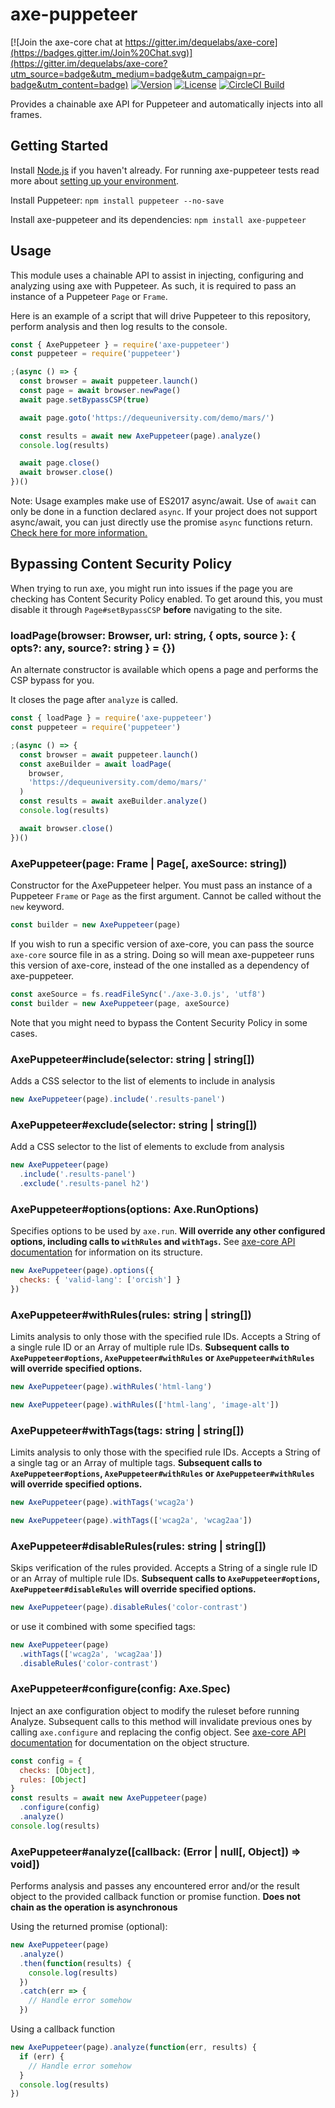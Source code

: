 # axe-puppeteer

[![Join the axe-core chat at https://gitter.im/dequelabs/axe-core](https://badges.gitter.im/Join%20Chat.svg)](https://gitter.im/dequelabs/axe-core?utm_source=badge&utm_medium=badge&utm_campaign=pr-badge&utm_content=badge)
[![Version](https://img.shields.io/npm/v/axe-puppeteer.svg)](https://www.npmjs.com/package/axe-puppeteer)
[![License](https://img.shields.io/npm/l/axe-puppeteer.svg)](LICENSE)
[![CircleCI Build](https://circleci.com/gh/dequelabs/axe-puppeteer.svg?style=svg)](https://circleci.com/gh/dequelabs/axe-puppeteer)

Provides a chainable axe API for Puppeteer and automatically injects into all frames.

## Getting Started

Install [Node.js](https://docs.npmjs.com/getting-started/installing-node) if you haven't already. For running axe-puppeteer tests read more about [setting up your environment](CONTRIBUTING.md).

Install Puppeteer: `npm install puppeteer --no-save`

Install axe-puppeteer and its dependencies: `npm install axe-puppeteer`

## Usage

This module uses a chainable API to assist in injecting, configuring and analyzing using axe with Puppeteer. As such, it is required to pass an instance of a Puppeteer `Page` or `Frame`.

Here is an example of a script that will drive Puppeteer to this repository, perform analysis and then log results to the console.

```js
const { AxePuppeteer } = require('axe-puppeteer')
const puppeteer = require('puppeteer')

;(async () => {
  const browser = await puppeteer.launch()
  const page = await browser.newPage()
  await page.setBypassCSP(true)

  await page.goto('https://dequeuniversity.com/demo/mars/')

  const results = await new AxePuppeteer(page).analyze()
  console.log(results)

  await page.close()
  await browser.close()
})()
```

Note: Usage examples make use of ES2017 async/await. Use of `await` can only be done in a function
declared `async`. If your project does not support async/await, you can just directly use the promise
`async` functions return. [Check here for more
information.](https://developer.mozilla.org/en-US/docs/Web/JavaScript/Reference/Statements/async_function)

## Bypassing Content Security Policy

When trying to run axe, you might run into issues if the page you are checking has Content Security Policy enabled. To get around this, you must disable it through `Page#setBypassCSP` **before** navigating to the site.

### loadPage(browser: Browser, url: string, { opts, source }: { opts?: any, source?: string } = {})

An alternate constructor is available which opens a page and performs the CSP bypass for you.

It closes the page after `analyze` is called.

```js
const { loadPage } = require('axe-puppeteer')
const puppeteer = require('puppeteer')

;(async () => {
  const browser = await puppeteer.launch()
  const axeBuilder = await loadPage(
    browser,
    'https://dequeuniversity.com/demo/mars/'
  )
  const results = await axeBuilder.analyze()
  console.log(results)

  await browser.close()
})()
```

### AxePuppeteer(page: Frame | Page[, axeSource: string])

Constructor for the AxePuppeteer helper.
You must pass an instance of a Puppeteer `Frame` or `Page` as the first argument. Cannot be called without the `new` keyword.

```js
const builder = new AxePuppeteer(page)
```

If you wish to run a specific version of axe-core, you can pass the source `axe-core` source file in as a string. Doing so will mean axe-puppeteer runs this version of axe-core, instead of the one installed as a dependency of axe-puppeteer.

```js
const axeSource = fs.readFileSync('./axe-3.0.js', 'utf8')
const builder = new AxePuppeteer(page, axeSource)
```

Note that you might need to bypass the Content Security Policy in some cases.

### AxePuppeteer#include(selector: string | string[])

Adds a CSS selector to the list of elements to include in analysis

```js
new AxePuppeteer(page).include('.results-panel')
```

### AxePuppeteer#exclude(selector: string | string[])

Add a CSS selector to the list of elements to exclude from analysis

```js
new AxePuppeteer(page)
  .include('.results-panel')
  .exclude('.results-panel h2')
```

### AxePuppeteer#options(options: Axe.RunOptions)

Specifies options to be used by `axe.run`. **Will override any other configured options, including calls to `withRules` and `withTags`.**
See [axe-core API documentation](https://github.com/dequelabs/axe-core/blob/master/doc/API.md)
for information on its structure.

```js
new AxePuppeteer(page).options({
  checks: { 'valid-lang': ['orcish'] }
})
```

### AxePuppeteer#withRules(rules: string | string[])

Limits analysis to only those with the specified rule IDs. Accepts a String of a single rule ID or an Array of multiple rule IDs. **Subsequent calls to `AxePuppeteer#options`, `AxePuppeteer#withRules` or `AxePuppeteer#withRules` will override specified options.**

```js
new AxePuppeteer(page).withRules('html-lang')
```

```js
new AxePuppeteer(page).withRules(['html-lang', 'image-alt'])
```

### AxePuppeteer#withTags(tags: string | string[])

Limits analysis to only those with the specified rule IDs. Accepts a String of a single tag or an Array of multiple tags. **Subsequent calls to `AxePuppeteer#options`, `AxePuppeteer#withRules` or `AxePuppeteer#withRules` will override specified options.**

```js
new AxePuppeteer(page).withTags('wcag2a')
```

```js
new AxePuppeteer(page).withTags(['wcag2a', 'wcag2aa'])
```

### AxePuppeteer#disableRules(rules: string | string[])

Skips verification of the rules provided. Accepts a String of a single rule ID or an Array of multiple rule IDs. **Subsequent calls to `AxePuppeteer#options`, `AxePuppeteer#disableRules` will override specified options.**

```js
new AxePuppeteer(page).disableRules('color-contrast')
```

or use it combined with some specified tags:

```js
new AxePuppeteer(page)
  .withTags(['wcag2a', 'wcag2aa'])
  .disableRules('color-contrast')
```

### AxePuppeteer#configure(config: Axe.Spec)

Inject an axe configuration object to modify the ruleset before running Analyze. Subsequent calls to this method will invalidate previous ones by calling `axe.configure` and replacing the config object. See [axe-core API documentation](https://github.com/dequelabs/axe-core/blob/master/doc/API.md#api-name-axeconfigure) for documentation on the object structure.

```js
const config = {
  checks: [Object],
  rules: [Object]
}
const results = await new AxePuppeteer(page)
  .configure(config)
  .analyze()
console.log(results)
```

### AxePuppeteer#analyze([callback: (Error | null[, Object]) => void])

Performs analysis and passes any encountered error and/or the result object to the provided callback function or promise function. **Does not chain as the operation is asynchronous**

Using the returned promise (optional):

```js
new AxePuppeteer(page)
  .analyze()
  .then(function(results) {
    console.log(results)
  })
  .catch(err => {
    // Handle error somehow
  })
```

Using a callback function

```js
new AxePuppeteer(page).analyze(function(err, results) {
  if (err) {
    // Handle error somehow
  }
  console.log(results)
})
```
